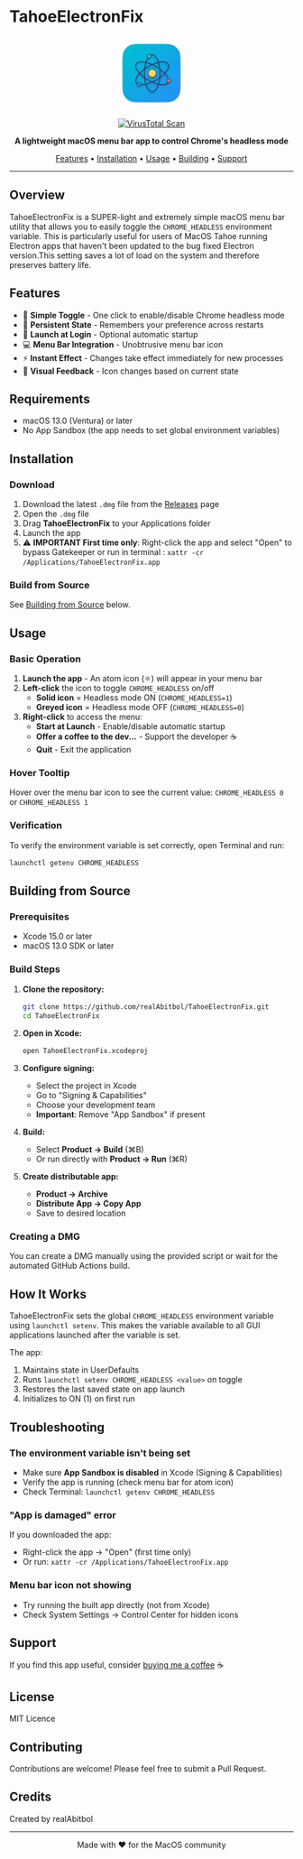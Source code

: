 # TahoeElectronFix

<p align="center">
  <img src="icon.png" alt="TahoeElectronFix Icon" width="128" height="128">
</p>

<p align="center">
  <a href="https://www.virustotal.com/gui/file-analysis/NzRiZTU0Njc5NDY0NjU4YzYwYjA4MzU1MmI2MmFlYTQ6MTc1OTY4NDk1NA==/detection"><img src="https://img.shields.io/badge/VirusTotal-Scanned-green" alt="VirusTotal Scan"></a>
</p>

<p align="center">
  <strong>A lightweight macOS menu bar app to control Chrome's headless mode</strong>
</p>

<p align="center">
  <a href="#features">Features</a> •
  <a href="#installation">Installation</a> •
  <a href="#usage">Usage</a> •
  <a href="#building">Building</a> •
  <a href="#support">Support</a>
</p>

---

## Overview

TahoeElectronFix is a SUPER-light and extremely simple macOS menu bar utility that allows you to easily toggle the `CHROME_HEADLESS` environment variable. This is particularly useful for users of MacOS Tahoe running Electron apps that haven't been updated to the bug fixed Electron version.This setting saves a lot of load on the system and therefore preserves battery life.

## Features

- 🎯 **Simple Toggle** - One click to enable/disable Chrome headless mode
- 🔄 **Persistent State** - Remembers your preference across restarts
- 🚀 **Launch at Login** - Optional automatic startup
- 💻 **Menu Bar Integration** - Unobtrusive menu bar icon
- ⚡ **Instant Effect** - Changes take effect immediately for new processes
- 🎨 **Visual Feedback** - Icon changes based on current state

## Requirements

- macOS 13.0 (Ventura) or later
- No App Sandbox (the app needs to set global environment variables)

## Installation

### Download

1. Download the latest `.dmg` file from the [Releases](https://github.com/yourusername/TahoeElectronFix/releases) page
2. Open the `.dmg` file
3. Drag **TahoeElectronFix** to your Applications folder
4. Launch the app
5. ⚠️ **IMPORTANT First time only**: Right-click the app and select "Open" to bypass Gatekeeper or run in terminal : `xattr -cr /Applications/TahoeElectronFix.app`

### Build from Source

See [Building from Source](#building-from-source) below.

## Usage

### Basic Operation

1. **Launch the app** - An atom icon (⚛️) will appear in your menu bar
2. **Left-click** the icon to toggle `CHROME_HEADLESS` on/off
   - **Solid icon** = Headless mode ON (`CHROME_HEADLESS=1`)
   - **Greyed icon** = Headless mode OFF (`CHROME_HEADLESS=0`)
3. **Right-click** to access the menu:
   - **Start at Launch** - Enable/disable automatic startup
   - **Offer a coffee to the dev...** - Support the developer ☕
   - **Quit** - Exit the application

### Hover Tooltip

Hover over the menu bar icon to see the current value: `CHROME_HEADLESS 0` or `CHROME_HEADLESS 1`

### Verification

To verify the environment variable is set correctly, open Terminal and run:

```bash
launchctl getenv CHROME_HEADLESS
```

## Building from Source

### Prerequisites

- Xcode 15.0 or later
- macOS 13.0 SDK or later

### Build Steps

1. **Clone the repository:**
   ```bash
   git clone https://github.com/realAbitbol/TahoeElectronFix.git
   cd TahoeElectronFix
   ```

2. **Open in Xcode:**
   ```bash
   open TahoeElectronFix.xcodeproj
   ```

3. **Configure signing:**
   - Select the project in Xcode
   - Go to "Signing & Capabilities"
   - Choose your development team
   - **Important**: Remove "App Sandbox" if present

4. **Build:**
   - Select **Product → Build** (⌘B)
   - Or run directly with **Product → Run** (⌘R)

5. **Create distributable app:**
   - **Product → Archive**
   - **Distribute App → Copy App**
   - Save to desired location

### Creating a DMG

You can create a DMG manually using the provided script or wait for the automated GitHub Actions build.

## How It Works

TahoeElectronFix sets the global `CHROME_HEADLESS` environment variable using `launchctl setenv`. This makes the variable available to all GUI applications launched after the variable is set.

The app:
1. Maintains state in UserDefaults
2. Runs `launchctl setenv CHROME_HEADLESS <value>` on toggle
3. Restores the last saved state on app launch
4. Initializes to ON (1) on first run

## Troubleshooting

### The environment variable isn't being set

- Make sure **App Sandbox is disabled** in Xcode (Signing & Capabilities)
- Verify the app is running (check menu bar for atom icon)
- Check Terminal: `launchctl getenv CHROME_HEADLESS`

### "App is damaged" error

If you downloaded the app:
- Right-click the app → "Open" (first time only)
- Or run: `xattr -cr /Applications/TahoeElectronFix.app`

### Menu bar icon not showing

- Try running the built app directly (not from Xcode)
- Check System Settings → Control Center for hidden icons

## Support

If you find this app useful, consider [buying me a coffee](https://ko-fi.com/realabitbol) ☕

## License

MIT Licence

## Contributing

Contributions are welcome! Please feel free to submit a Pull Request.

## Credits

Created by realAbitbol

---

<p align="center">
  Made with ❤️ for the MacOS community
</p>
